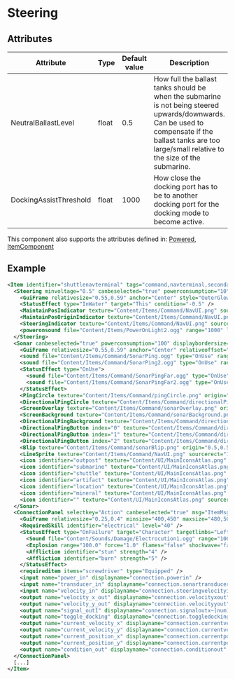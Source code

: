 # Steering


## Attributes

| Attribute              | Type  | Default value | Description                                                                                                                                                                                               |
|------------------------|-------|---------------|-----------------------------------------------------------------------------------------------------------------------------------------------------------------------------------------------------------|
| NeutralBallastLevel    | float | 0.5           | How full the ballast tanks should be when the submarine is not being steered upwards/downwards. Can be used to compensate if the ballast tanks are too large/small relative to the size of the submarine. |
| DockingAssistThreshold | float | 1000          | How close the docking port has to be to another docking port for the docking mode to become active.                                                                                                       |

This component also supports the attributes defined in: [Powered](Powered.md), [ItemComponent](ItemComponent.md)


## Example
```xml
<Item identifier="shuttlenavterminal" tags="command,navterminal,secondarynavterminal" linkable="true" allowedlinks="statusmonitor" category="Machine,Electrical" scale="0.5" damagedbyexplosions="true" explosiondamagemultiplier="0.2">
  <Steering minvoltage="0.5" canbeselected="true" powerconsumption="10" linkuitocomponent="Sonar" msg="ItemMsgInteractSelect" allowuioverlap="true" hudlayer="-1">
    <GuiFrame relativesize="0.55,0.59" anchor="Center" style="OuterGlow" color="0,0,0,0.8" relativeoffset="0.1,-0.05" draggable="false" />
    <StatusEffect type="InWater" target="This" condition="-0.5" />
    <MaintainPosIndicator texture="Content/Items/Command/NavUI.png" sourcerect="50,0,60,61" />
    <MaintainPosOriginIndicator texture="Content/Items/Command/NavUI.png" sourcerect="0,0,50,54" />
    <SteeringIndicator texture="Content/Items/Command/NavUI.png" sourcerect="0,135,362,16" origin="0,0.5" />
    <poweronsound file="Content/Items/PowerOnLight2.ogg" range="1000" loop="false" />
  </Steering>
  <Sonar canbeselected="true" powerconsumption="100" displaybordersize="-0.1" allowuioverlap="true" hudlayer="-2">
    <GuiFrame relativesize="0.55,0.59" anchor="Center" relativeoffset="0.1,-0.05" draggable="false" />
    <sound file="Content/Items/Command/SonarPing.ogg" type="OnUse" range="1000.0" />
    <sound file="Content/Items/Command/SonarPing2.ogg" type="OnUse" range="1000.0" />
    <StatusEffect type="OnUse">
      <sound file="Content/Items/Command/SonarPingFar.ogg" type="OnUse" range="6000.0" volume="0.8" />
      <sound file="Content/Items/Command/SonarPingFar2.ogg" type="OnUse" range="6000.0" volume="0.8" />
    </StatusEffect>
    <PingCircle texture="Content/Items/Command/pingCircle.png" origin="0.5,0.5" />
    <DirectionalPingCircle texture="Content/Items/Command/directionalPingCircle.png" origin="0.0,0.5" />
    <ScreenOverlay texture="Content/Items/Command/sonarOverlay.png" origin="0.5,0.5" />
    <ScreenBackground texture="Content/Items/Command/sonarBackground.png" origin="0.5,0.5" />
    <DirectionalPingBackground texture="Content/Items/Command/directionalPingBackground.png" origin="0.5,0.5" />
    <DirectionalPingButton index="0" texture="Content/Items/Command/directionalPingButton.png" sourcerect="0,0,91,266" origin="-4.5275,0.5" />
    <DirectionalPingButton index="1" texture="Content/Items/Command/directionalPingButton.png" sourcerect="133,0,91,266" origin="-4.5275,0.5" />
    <DirectionalPingButton index="2" texture="Content/Items/Command/directionalPingButton.png" sourcerect="266,0,91,266" origin="-4.5275,0.5" />
    <Blip texture="Content/Items/Command/sonarBlip.png" origin="0.5,0.5" />
    <LineSprite texture="Content/Items/Command/NavUI.png" sourcerect="181,141,109,4" origin="0,0.5" />
    <icon identifier="outpost" texture="Content/UI/MainIconsAtlas.png" sourcerect="352,398,16,8" origin="0.5,0.5" />
    <icon identifier="submarine" texture="Content/UI/MainIconsAtlas.png" sourcerect="353,407,14,6" origin="0.5,0.5" />
    <icon identifier="shuttle" texture="Content/UI/MainIconsAtlas.png" sourcerect="336,407,8,6" origin="0.5,0.5" />
    <icon identifier="artifact" texture="Content/UI/MainIconsAtlas.png" sourcerect="336,414,8,8" origin="0.5,0.5" />
    <icon identifier="location" texture="Content/UI/MainIconsAtlas.png" sourcerect="349,435,11,11" origin="0.5,0.5" />
    <icon identifier="mineral" texture="Content/UI/MainIconsAtlas.png" sourcerect="336,434,7,12" origin="0.5,0.5" />
    <icon identifier="" texture="Content/UI/MainIconsAtlas.png" sourcerect="346,416,4,4" origin="0.5,0.5" />
  </Sonar>
  <ConnectionPanel selectkey="Action" canbeselected="true" msg="ItemMsgRewireScrewdriver" hudpriority="10">
    <GuiFrame relativesize="0.25,0.4" minsize="400,450" maxsize="480,500" anchor="Center" style="ConnectionPanel" />
    <RequiredSkill identifier="electrical" level="40" />
    <StatusEffect type="OnFailure" target="Character" targetlimbs="LeftHand,RightHand" AllowWhenBroken="true">
      <Sound file="Content/Sounds/Damage/Electrocution1.ogg" range="1000" />
      <Explosion range="100.0" force="1.0" flames="false" shockwave="false" sparks="true" underwaterbubble="false" />
      <Affliction identifier="stun" strength="4" />
      <Affliction identifier="burn" strength="5" />
    </StatusEffect>
    <requireditem items="screwdriver" type="Equipped" />
    <input name="power_in" displayname="connection.powerin" />
    <input name="transducer_in" displayname="connection.sonartransducerin" />
    <input name="velocity_in" displayname="connection.steeringvelocityin" />
    <output name="velocity_x_out" displayname="connection.velocityxout" />
    <output name="velocity_y_out" displayname="connection.velocityyout" />
    <output name="signal_out1" displayname="connection.signaloutx~[num]=1" />
    <output name="toggle_docking" displayname="connection.toggledocking" />
    <output name="current_velocity_x" displayname="connection.currentvelocityx" />
    <output name="current_velocity_y" displayname="connection.currentvelocityy" />
    <output name="current_position_x" displayname="connection.currentpositionx" />
    <output name="current_position_y" displayname="connection.currentpositiony" />
    <output name="condition_out" displayname="connection.conditionout" />
  </ConnectionPanel>
  [...]
</Item>
```


